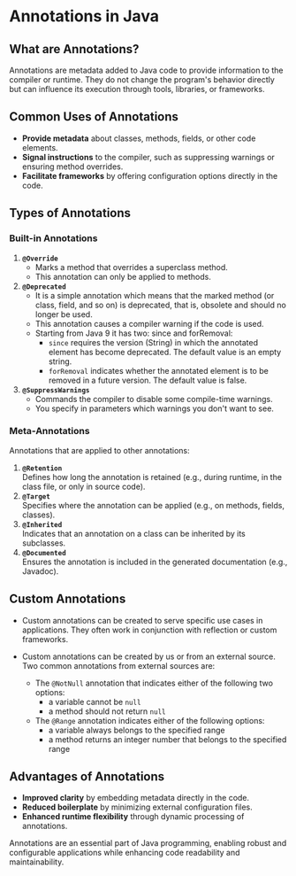 # Annotations in Java

## What are Annotations?

Annotations are metadata added to Java code to provide information to the compiler or runtime.
They do not change the program's behavior directly but can influence its execution through tools, libraries,
or frameworks.

## Common Uses of Annotations

- **Provide metadata** about classes, methods, fields, or other code elements.
- **Signal instructions** to the compiler, such as suppressing warnings or ensuring method overrides.
- **Facilitate frameworks** by offering configuration options directly in the code.

## Types of Annotations

### Built-in Annotations

1. **`@Override`**
    - Marks a method that overrides a superclass method.
    - This annotation can only be applied to methods.
2. **`@Deprecated`**
    - It is a simple annotation which means that the marked method (or class, field, and so on) is deprecated,
      that is, obsolete and should no longer be used.
    - This annotation causes a compiler warning if the code is used.
    - Starting from Java 9 it has two: since and forRemoval:
        - `since` requires the version (String) in which the annotated element has become deprecated. The default value
          is an empty string.
        - `forRemoval` indicates whether the annotated element is to be removed in a future version. The default value
          is false.
3. **`@SuppressWarnings`**
    - Commands the compiler to disable some compile-time warnings.
    - You specify in parameters which warnings you don't want to see.

### Meta-Annotations

Annotations that are applied to other annotations:

1. **`@Retention`**  
   Defines how long the annotation is retained (e.g., during runtime, in the class file, or only in source code).
2. **`@Target`**  
   Specifies where the annotation can be applied (e.g., on methods, fields, classes).
3. **`@Inherited`**  
   Indicates that an annotation on a class can be inherited by its subclasses.
4. **`@Documented`**  
   Ensures the annotation is included in the generated documentation (e.g., Javadoc).

## Custom Annotations

- Custom annotations can be created to serve specific use cases in applications. They often work in conjunction with
  reflection or custom frameworks.

- Custom annotations can be created by us or from an external source.
  Two common annotations from external sources are:
    - The `@NotNull` annotation that indicates either of the following two options:
        - a variable cannot be `null`
        - a method should not return `null`
    - The `@Range` annotation indicates either of the following options:
        - a variable always belongs to the specified range
        - a method returns an integer number that belongs to the specified range

## Advantages of Annotations

- **Improved clarity** by embedding metadata directly in the code.
- **Reduced boilerplate** by minimizing external configuration files.
- **Enhanced runtime flexibility** through dynamic processing of annotations.

Annotations are an essential part of Java programming, enabling robust and configurable applications while enhancing
code readability and maintainability.